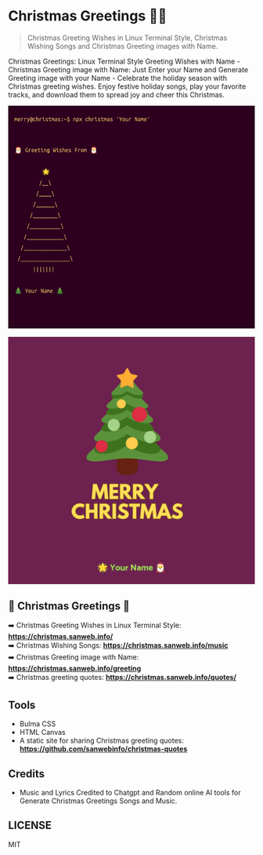 # Christmas Greetings 🎅🎄

> Christmas Greeting Wishes in Linux Terminal Style, Christmas Wishing Songs and Christmas Greeting images with Name.  

Christmas Greetings: Linux Terminal Style Greeting Wishes with Name - Christmas Greeting image with Name: Just Enter your Name and Generate Greeting image with your Name - Celebrate the holiday season with Christmas greeting wishes. Enjoy festive holiday songs, play your favorite tracks, and download them to spread joy and cheer this Christmas.  

![Christmas Greetings](https://raw.githubusercontent.com/mskian/christmas-wishes/main/images/christmas-greeting-1733505285020.png)  

![Christmas Greetings image with name](https://raw.githubusercontent.com/mskian/christmas-wishes/main/images/christmas-greeting-1733764208395.png)  

## 🎄 Christmas Greetings 🎅

➡️ Christmas Greeting Wishes in Linux Terminal Style: **<https://christmas.sanweb.info/>**  
➡️ Christmas Wishing Songs: **<https://christmas.sanweb.info/music>**  
➡️ Christmas Greeting image with Name: **<https://christmas.sanweb.info/greeting>**  
➡️ Christmas greeting quotes: **<https://christmas.sanweb.info/quotes/>**  

## Tools

- Bulma CSS
- HTML Canvas
- A static site for sharing Christmas greeting quotes: **<https://github.com/sanwebinfo/christmas-quotes>**  

## Credits

- Music and Lyrics Credited to Chatgpt and Random online AI tools for Generate Christmas Greetings Songs and Music.  

## LICENSE

MIT

